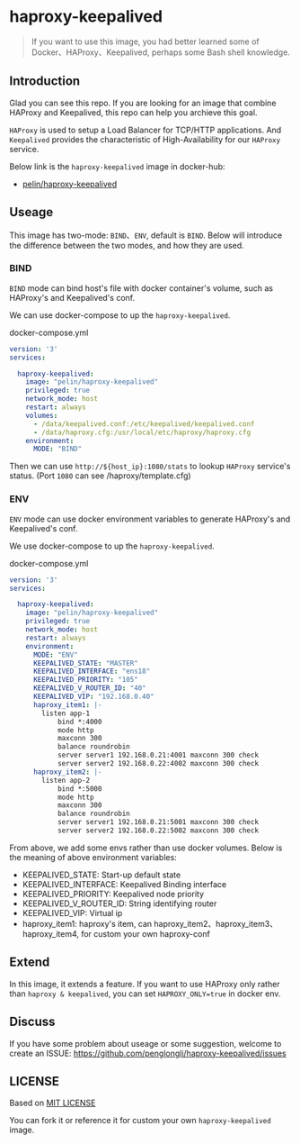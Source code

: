 # haproxy-keepalived
> If you want to use this image, you had better learned some of Docker、HAProxy、Keepalived, perhaps some Bash shell knowledge.

## Introduction
Glad you can see this repo. If you are looking for an image that combine HAProxy and Keepalived, this repo can help you archieve this goal. 

`HAProxy` is used to setup a Load Balancer for TCP/HTTP applications. And `Keepalived` provides the characteristic of High-Availability for our `HAProxy` service.

Below link is the `haproxy-keepalived` image in docker-hub:
- [pelin/haproxy-keepalived](https://hub.docker.com/r/pelin/haproxy-keepalived/)

## Useage
This image has two-mode: `BIND`、`ENV`, default is `BIND`. Below will introduce the difference between the two modes, and how they are used.

### BIND
`BIND` mode can bind host's file with docker container's volume, such as HAProxy's and Keepalived's conf.

We can use docker-compose to up the `haproxy-keepalived`.

docker-compose.yml
```yml
version: '3'
services:

  haproxy-keepalived:
    image: "pelin/haproxy-keepalived"
    privileged: true
    network_mode: host
    restart: always
    volumes:
      - /data/keepalived.conf:/etc/keepalived/keepalived.conf
      - /data/haproxy.cfg:/usr/local/etc/haproxy/haproxy.cfg
    environment:
      MODE: "BIND"
```
Then we can use `http://${host_ip}:1080/stats` to lookup `HAProxy` service's status.
(Port `1080` can see /haproxy/template.cfg)

### ENV
`ENV` mode can use docker environment variables to generate HAProxy's and Keepalived's conf.

We use docker-compose to up the `haproxy-keepalived`.

docker-compose.yml
```yml
version: '3'
services:

  haproxy-keepalived:
    image: "pelin/haproxy-keepalived"
    privileged: true
    network_mode: host
    restart: always
    environment:
      MODE: "ENV"
      KEEPALIVED_STATE: "MASTER"
      KEEPALIVED_INTERFACE: "ens18"
      KEEPALIVED_PRIORITY: "105"
      KEEPALIVED_V_ROUTER_ID: "40"
      KEEPALIVED_VIP: "192.168.0.40"
      haproxy_item1: |-
        listen app-1
            bind *:4000
            mode http
            maxconn 300
            balance roundrobin
            server server1 192.168.0.21:4001 maxconn 300 check
            server server2 192.168.0.22:4002 maxconn 300 check
      haproxy_item2: |-
        listen app-2
            bind *:5000
            mode http
            maxconn 300
            balance roundrobin
            server server1 192.168.0.21:5001 maxconn 300 check
            server server2 192.168.0.22:5002 maxconn 300 check
```
From above, we add some envs rather than use docker volumes. Below is the meaning of above environment variables:
- KEEPALIVED_STATE: Start-up default state
- KEEPALIVED_INTERFACE: Keepalived Binding interface
- KEEPALIVED_PRIORITY: Keepalived node priority
- KEEPALIVED_V_ROUTER_ID: String identifying router
- KEEPALIVED_VIP: Virtual ip
- haproxy_item1: haproxy's item, can haproxy_item2、haproxy_item3、haproxy_item4, for custom your own haproxy-conf

## Extend
In this image, it extends a feature. If you want to use HAProxy only rather than `haproxy & keepalived`, you can set `HAPROXY_ONLY=true` in docker env.

## Discuss
If you have some problem about useage or some suggestion, welcome to create an ISSUE: https://github.com/penglongli/haproxy-keepalived/issues

## LICENSE
Based on [MIT LICENSE](https://github.com/penglongli/haproxy-keepalived/blob/master/LICENSE)

You can fork it or reference it for custom your own `haproxy-keepalived` image.

